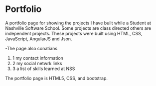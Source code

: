 # Portfolio

A portfolio page for showing the projects I have built while a Student at Nashville Software School. Some projects are class directed others are independent projects. These projects were built using HTML, CSS, JavaScript, AngularJS and Json.

-The page also conatians 
<ol>
<li>1 my contact information</li>
<li>2 my social netwrk links</li>
<li>3 a list of skills learned at NSS</li>
</ol>

The portfolio page is HTML5, CSS, and bootstrap.
